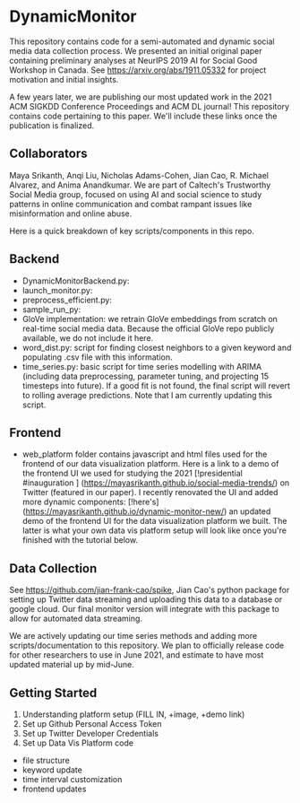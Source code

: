 # DynamicMonitor

This repository contains code for a semi-automated and dynamic social media data collection process. We presented an initial original paper containing preliminary analyses at NeurIPS 2019 AI for Social Good Workshop in Canada. See https://arxiv.org/abs/1911.05332 for project motivation and initial insights. 

A few years later, we are publishing our most updated work in the 2021 ACM SIGKDD Conference Proceedings and ACM DL journal! This repository contains code pertaining to this paper. We'll include these links once the publication is finalized. 

## Collaborators
Maya Srikanth, Anqi Liu, Nicholas Adams-Cohen, Jian Cao, R. Michael Alvarez, and Anima Anandkumar. We are part of Caltech's Trustworthy Social Media group, focused on using AI and social science to study patterns in online communication and combat rampant issues like misinformation and online abuse. 

Here is a quick breakdown of key scripts/components in this repo. 

## Backend 
- DynamicMonitorBackend.py: 
- launch_monitor.py:
- preprocess_efficient.py:
- sample_run_py:
- GloVe implementation: we retrain GloVe embeddings from scratch on real-time social media data. Because the official GloVe repo publicly available, we do not include it here.
- word_dist.py: script for finding closest neighbors to a given keyword and populating .csv file with this information.
- time_series.py: basic script for time series modelling with ARIMA (including data preprocessing, parameter tuning, and projecting 15 timesteps into future). If a good fit is not found, the final script will revert to rolling average predictions. 
Note that I am currently updating this script. 

## Frontend 
- web_platform folder contains javascript and html files used for the frontend of our data visualization platform. Here is a link to a demo of the frontend UI we used for studying the 2021  [!presidential #inauguration ] (https://mayasrikanth.github.io/social-media-trends/) on Twitter (featured in our paper). I recently renovated the UI and added more dynamic components: [!here's] (https://mayasrikanth.github.io/dynamic-monitor-new/) an updated demo of the frontend UI for the data visualization platform we built. The latter is what your own data vis platform setup will look like once you're finished with the tutorial below. 

## Data Collection
See https://github.com/jian-frank-cao/spike, Jian Cao's python package for setting up Twitter data streaming and uploading this data to a database or google cloud. Our final monitor version will integrate with this package to allow for automated data streaming. 

We are actively updating our time series methods and adding more scripts/documentation to this repository. We plan to officially release code for other researchers to use in June 2021, and estimate to have most updated material up by mid-June.


## Getting Started  
1. Understanding platform setup (FILL IN, +image, +demo link)
2. Set up Github Personal Access Token
3. Set up Twitter Developer Credentials
4. Set up Data Vis Platform code 
  - file structure
  - keyword update 
  - time interval customization 
  - frontend updates



